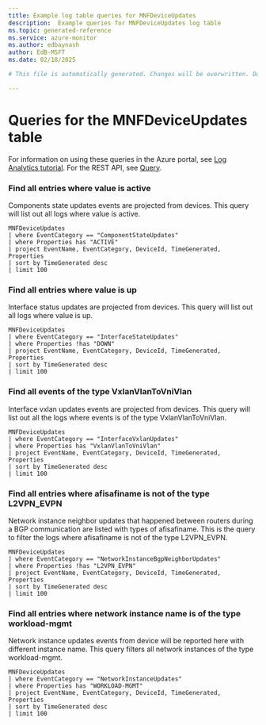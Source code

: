 ```yaml
---
title: Example log table queries for MNFDeviceUpdates
description:  Example queries for MNFDeviceUpdates log table
ms.topic: generated-reference
ms.service: azure-monitor
ms.author: edbaynash
author: EdB-MSFT
ms.date: 02/18/2025

# This file is automatically generated. Changes will be overwritten. Do not change this file directly. 

---
```


# Queries for the MNFDeviceUpdates table

For information on using these queries in the Azure portal, see [Log Analytics tutorial](/azure/azure-monitor/logs/log-analytics-tutorial). For the REST API, see [Query](/rest/api/loganalytics/query).


### Find all entries where value is active  


Components state updates events are projected from devices. This query will list out all logs where value is active.  

```query
MNFDeviceUpdates
| where EventCategory == "ComponentStateUpdates"
| where Properties has "ACTIVE"
| project EventName, EventCategory, DeviceId, TimeGenerated, Properties
| sort by TimeGenerated desc
| limit 100
```



### Find all entries where value is up  


Interface status updates are projected from devices. This query will list out all logs where value is up.  

```query
MNFDeviceUpdates
| where EventCategory == "InterfaceStateUpdates"
| where Properties !has "DOWN"
| project EventName, EventCategory, DeviceId, TimeGenerated, Properties
| sort by TimeGenerated desc
| limit 100
```



### Find all events of the type VxlanVlanToVniVlan  


Interface vxlan updates events are projected from devices. This query will list out all the logs where events is of the type VxlanVlanToVniVlan.  

```query
MNFDeviceUpdates
| where EventCategory == "InterfaceVxlanUpdates"
| where Properties has "VxlanVlanToVniVlan"
| project EventName, EventCategory, DeviceId, TimeGenerated, Properties
| sort by TimeGenerated desc
| limit 100
```



### Find all entries where afisafiname is not of the type L2VPN_EVPN  


Network instance neighbor updates that happened between routers during a BGP communication are listed with types of afisafiname. This is the query to filter the logs where afisafiname is not of the type L2VPN_EVPN.  

```query
MNFDeviceUpdates
| where EventCategory == "NetworkInstanceBgpNeighborUpdates"
| where Properties !has "L2VPN_EVPN"
| project EventName, EventCategory, DeviceId, TimeGenerated, Properties
| sort by TimeGenerated desc
| limit 100
```



### Find all entries where network instance name is of the type workload-mgmt  


Network instance updates events from device will be reported here with different instance name. This query filters all network instances of the type workload-mgmt.  

```query
MNFDeviceUpdates
| where EventCategory == "NetworkInstanceUpdates"
| where Properties has "WORKLOAD-MGMT"
| project EventName, EventCategory, DeviceId, TimeGenerated, Properties
| sort by TimeGenerated desc
| limit 100
```


